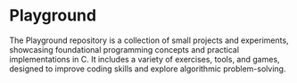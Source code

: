 # Playground
The Playground repository is a collection of small projects and experiments, showcasing foundational programming concepts and practical implementations in C. It includes a variety of exercises, tools, and games, designed to improve coding skills and explore algorithmic problem-solving.
